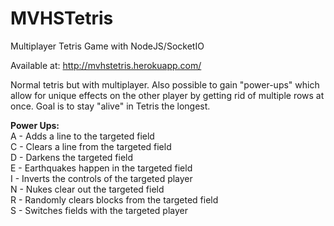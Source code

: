 # MVHSTetris
Multiplayer Tetris Game with NodeJS/SocketIO

Available at: http://mvhstetris.herokuapp.com/

Normal tetris but with multiplayer. Also possible to gain "power-ups" which allow for unique effects on the other player by getting rid of multiple rows at once. Goal is to stay "alive" in Tetris the longest. 

<b>Power Ups: </b><br>
A - Adds a line to the targeted field<br>
C - Clears a line from the targeted field<br>
D - Darkens the targeted field<br>
E - Earthquakes happen in the targeted field<br>
I - Inverts the controls of the targeted player<br>
N - Nukes clear out the targeted field<br>
R - Randomly clears blocks from the targeted field<br>
S - Switches fields with the targeted player<br>

